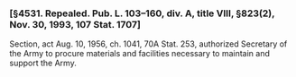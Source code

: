 ### [§4531. Repealed. Pub. L. 103–160, div. A, title VIII, §823(2), Nov. 30, 1993, 107 Stat. 1707] ###

Section, act Aug. 10, 1956, ch. 1041, 70A Stat. 253, authorized Secretary of the Army to procure materials and facilities necessary to maintain and support the Army.
